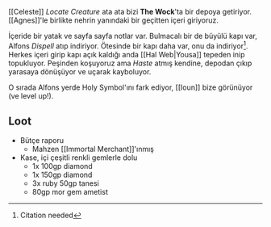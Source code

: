 ---
---  
  
[[Celeste]] *Locate Creature* ata ata bizi **The Wock**'ta bir depoya getiriyor. [[Agnes]]'le birlikte nehrin yanındaki bir geçitten içeri giriyoruz.  
  
İçeride bir yatak ve sayfa sayfa notlar var. Bulmacalı bir de büyülü kapı var, Alfons *Dispell* atıp indiriyor. Ötesinde bir kapı daha var, onu da indiriyor[^1]. Herkes içeri girip kapı açık kaldığı anda [[Hal Web|Yousa]] tepeden inip topukluyor. Peşinden koşuyoruz ama *Haste* atmış kendine, depodan çıkıp yarasaya dönüşüyor ve uçarak kayboluyor.  
  
O sırada Alfons yerde Holy Symbol'ını fark ediyor, [[Ioun]] bize görünüyor (ve level up!).  
  
## Loot  
  
- Bütçe raporu  
	- Mahzen [[Immortal Merchant]]'ınmış   
- Kase, içi çeşitli renkli gemlerle dolu  
	- 1x 100gp diamond  
	- 1x 150gp diamond  
	- 3x ruby 50gp tanesi  
	- 80gp mor gem ametist  
  
[^1]: Citation needed